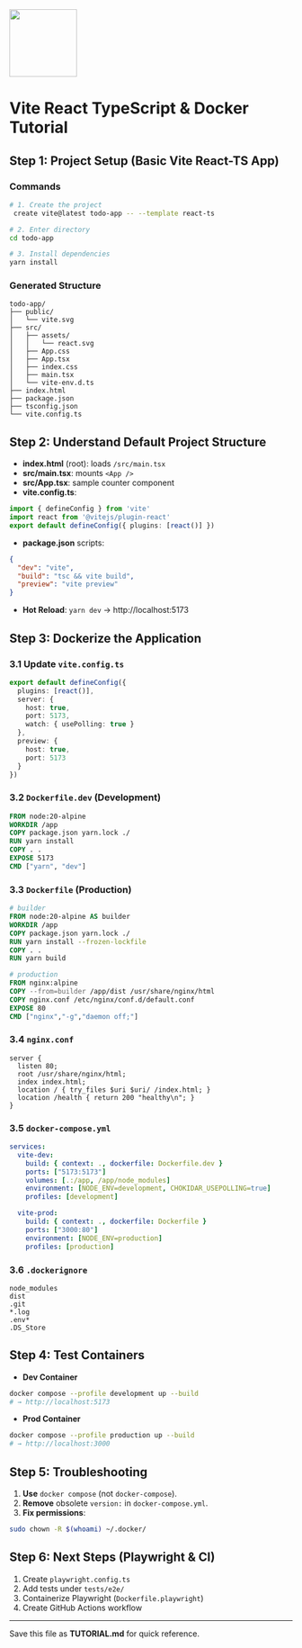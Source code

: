 <img src="https://r2cdn.perplexity.ai/pplx-full-logo-primary-dark%402x.png" class="logo" width="120"/>

# Vite React TypeScript \& Docker Tutorial

## Step 1: Project Setup (Basic Vite React-TS App)

### Commands

```bash
# 1. Create the project
 create vite@latest todo-app -- --template react-ts

# 2. Enter directory
cd todo-app

# 3. Install dependencies
yarn install
```


### Generated Structure

```
todo-app/
├── public/
│   └── vite.svg
├── src/
│   ├── assets/
│   │   └── react.svg
│   ├── App.css
│   ├── App.tsx
│   ├── index.css
│   ├── main.tsx
│   └── vite-env.d.ts
├── index.html
├── package.json
├── tsconfig.json
└── vite.config.ts
```


## Step 2: Understand Default Project Structure

- **index.html** (root): loads `/src/main.tsx`
- **src/main.tsx**: mounts `<App />`
- **src/App.tsx**: sample counter component
- **vite.config.ts**:

```ts
import { defineConfig } from 'vite'
import react from '@vitejs/plugin-react'
export default defineConfig({ plugins: [react()] })
```

- **package.json** scripts:

```json
{
  "dev": "vite",
  "build": "tsc && vite build",
  "preview": "vite preview"
}
```

- **Hot Reload**: `yarn dev` → http://localhost:5173


## Step 3: Dockerize the Application

### 3.1 Update `vite.config.ts`

```ts
export default defineConfig({
  plugins: [react()],
  server: {
    host: true,
    port: 5173,
    watch: { usePolling: true }
  },
  preview: {
    host: true,
    port: 5173
  }
})
```


### 3.2 `Dockerfile.dev` (Development)

```dockerfile
FROM node:20-alpine
WORKDIR /app
COPY package.json yarn.lock ./
RUN yarn install
COPY . .
EXPOSE 5173
CMD ["yarn", "dev"]
```


### 3.3 `Dockerfile` (Production)

```dockerfile
# builder
FROM node:20-alpine AS builder
WORKDIR /app
COPY package.json yarn.lock ./
RUN yarn install --frozen-lockfile
COPY . .
RUN yarn build

# production
FROM nginx:alpine
COPY --from=builder /app/dist /usr/share/nginx/html
COPY nginx.conf /etc/nginx/conf.d/default.conf
EXPOSE 80
CMD ["nginx","-g","daemon off;"]
```


### 3.4 `nginx.conf`

```nginx
server {
  listen 80;
  root /usr/share/nginx/html;
  index index.html;
  location / { try_files $uri $uri/ /index.html; }
  location /health { return 200 "healthy\n"; }
}
```


### 3.5 `docker-compose.yml`

```yaml
services:
  vite-dev:
    build: { context: ., dockerfile: Dockerfile.dev }
    ports: ["5173:5173"]
    volumes: [.:/app, /app/node_modules]
    environment: [NODE_ENV=development, CHOKIDAR_USEPOLLING=true]
    profiles: [development]

  vite-prod:
    build: { context: ., dockerfile: Dockerfile }
    ports: ["3000:80"]
    environment: [NODE_ENV=production]
    profiles: [production]
```


### 3.6 `.dockerignore`

```
node_modules
dist
.git
*.log
.env*
.DS_Store
```


## Step 4: Test Containers

- **Dev Container**

```bash
docker compose --profile development up --build
# → http://localhost:5173
```

- **Prod Container**

```bash
docker compose --profile production up --build
# → http://localhost:3000
```


## Step 5: Troubleshooting

1. **Use** `docker compose` (not `docker-compose`).
2. **Remove** obsolete `version:` in `docker-compose.yml`.
3. **Fix permissions**:

```bash
sudo chown -R $(whoami) ~/.docker/
```


## Step 6: Next Steps (Playwright \& CI)

1. Create `playwright.config.ts`
2. Add tests under `tests/e2e/`
3. Containerize Playwright (`Dockerfile.playwright`)
4. Create GitHub Actions workflow

---

Save this file as **TUTORIAL.md** for quick reference.

